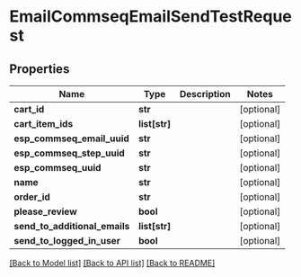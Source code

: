 # EmailCommseqEmailSendTestRequest

## Properties
Name | Type | Description | Notes
------------ | ------------- | ------------- | -------------
**cart_id** | **str** |  | [optional] 
**cart_item_ids** | **list[str]** |  | [optional] 
**esp_commseq_email_uuid** | **str** |  | [optional] 
**esp_commseq_step_uuid** | **str** |  | [optional] 
**esp_commseq_uuid** | **str** |  | [optional] 
**name** | **str** |  | [optional] 
**order_id** | **str** |  | [optional] 
**please_review** | **bool** |  | [optional] 
**send_to_additional_emails** | **list[str]** |  | [optional] 
**send_to_logged_in_user** | **bool** |  | [optional] 

[[Back to Model list]](../README.md#documentation-for-models) [[Back to API list]](../README.md#documentation-for-api-endpoints) [[Back to README]](../README.md)


